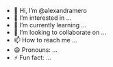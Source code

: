 - 👋 Hi, I’m @alexandramero
- 👀 I’m interested in ...
- 🌱 I’m currently learning ...
- 💞️ I’m looking to collaborate on ...
- 📫 How to reach me ...
- 😄 Pronouns: ...
- ⚡ Fun fact: ...

<!---
alexandramero/alexandramero is a ✨ special ✨ repository because its `README.md` (this file) appears on your GitHub profile.
You can click the Preview link to take a look at your changes.
--->
